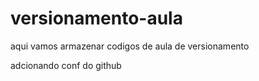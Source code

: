 # versionamento-aula
aqui vamos armazenar codigos de aula de versionamento

adcionando conf do github